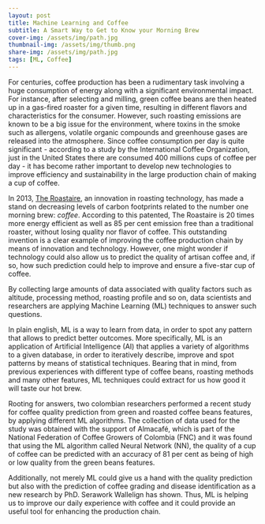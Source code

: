 ```yaml
---
layout: post
title: Machine Learning and Coffee
subtitle: A Smart Way to Get to Know your Morning Brew
cover-img: /assets/img/path.jpg
thumbnail-img: /assets/img/thumb.png
share-img: /assets/img/path.jpg
tags: [ML, Coffee]
---
```



For centuries, coffee production has been a rudimentary task involving a huge consumption of energy along with a significant environmental impact. For instance, after selecting and milling, green coffee beans are then heated up in a gas-fired roaster for a given time, resulting in different flavors and characteristics for the consumer. 
However, such roasting emissions are known to be a big issue for the environment, where toxins in the smoke such as allergens, volatile organic compounds and greenhouse gases are released into the atmosphere. Since coffee consumption per day is quite significant - according to a study by the International Coffee Organization, just in the United States there are consumed 400 millions cups of coffee per day - it has become rather important to develop new technologies to improve efficiency and sustainability in the large production chain of making a cup of coffee.

In 2013, [The Roastaire](https://www.freshcup.ca/roastaire), an innovation in roasting technology, has made a stand on decreasing levels of carbon footprints related to the number one morning brew: _coffee_. According to this patented, The Roastaire is 20 times more energy efficient as well as 85 per cent emission free than a traditional roaster, without losing quality nor flavor of coffee. This outstanding invention is a clear example of improving the coffee production chain by means of innovation and technology. However, one might wonder if technology could also allow us to predict the quality of artisan coffee and, if so, how such prediction could help to improve and ensure a five-star cup of coffee.

By collecting large amounts of data associated with quality factors such as altitude, processing method, roasting profile and so on, data scientists and researchers are applying Machine Learning (ML) techniques to answer such questions.


In plain english, ML is a way to learn from data, in order to spot any pattern that allows to predict better outcomes. More specifically, ML is an application of Artificial Intelligence (AI) that applies a variety of algorithms to a given database, in order to iteratively describe, improve and spot patterns by means of statistical techniques. Bearing that in mind, from previous experiences with different type of coffee beans, roasting methods and many other features, ML techniques could extract for us how good it will taste our hot brew.

Rooting for answers, two colombian researchers performed a recent study for coffee quality prediction from green and roasted coffee beans features, by applying different ML algorithms. The collection of data used for the study was obtained with the support of Almacafé, which is part of the National Federation of Coffee Growers of Colombia (FNC) and it was found that using the ML algorithm called Neural Network (NN), the quality of a cup of coffee can be predicted with an accuracy of 81 per cent as being of high or low quality from the green beans features. 

Additionally, not merely ML could give us a hand with the quality prediction but also with the prediction of coffee grading and disease identification as a new research by PhD. Serawork Wallelign has shown. Thus, ML is helping us to improve our daily experience with coffee and it could provide an useful tool for enhancing the production chain.

